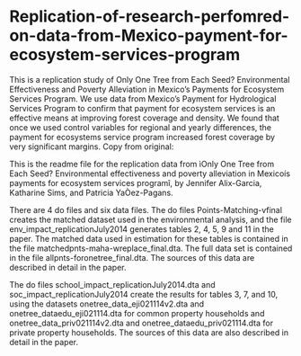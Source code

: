 # Replication-of-research-perfomred-on-data-from-Mexico-payment-for-ecosystem-services-program
This is a replication study of Only One Tree from Each Seed? Environmental Effectiveness and Poverty Alleviation in Mexico’s Payments for Ecosystem Services Program. We use data from Mexico’s Payment for Hydrological Services Program to confirm that payment for ecosystem services is an effective means at improving forest coverage and density. We found that once we used control variables for regional and yearly differences, the payment for ecosystems service program increased forest coverage by very significant margins. 
Copy from original: 

This is the readme file for the replication data from ìOnly One Tree from Each Seed? Environmental effectiveness and poverty alleviation in Mexicoís payments for ecosystem services programî, by Jennifer Alix-Garcia, Katharine Sims, and Patricia YaÒez-Pagans.  

There are 4 do files and six data files.  The do files Points-Matching-vfinal creates the matched dataset used in the environmental analysis, and the file env_impact_replicationJuly2014 generates tables 2, 4, 5, 9 and 11 in the paper.  The matched data used in estimation for these tables is contained in the file matchedpnts-maha-wreplace_final.dta.  The full data set is contained in the file allpnts-foronetree_final.dta. The sources of this data are described in detail in the paper.

The do files school_impact_replicationJuly2014.dta and soc_impact_replicationJuly2014 create the results for tables 3, 7, and 10, using the datasets onetree_data_eji021114v2.dta and onetree_dataedu_eji021114.dta for common property households and onetree_data_priv021114v2.dta and onetree_dataedu_priv021114.dta for private property households.  The sources of this data are also described in detail in the paper.  
